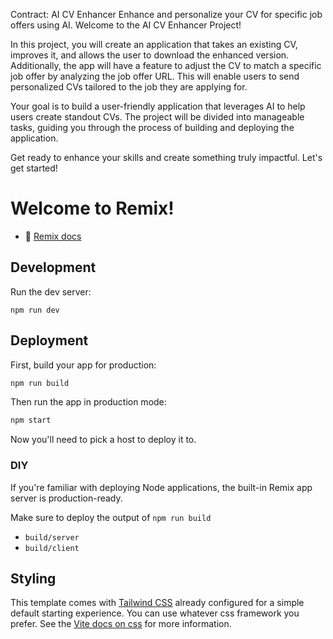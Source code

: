 Contract: AI CV Enhancer
Enhance and personalize your CV for specific job offers using AI.
Welcome to the AI CV Enhancer Project!

In this project, you will create an application that takes an existing CV, improves it, and allows the user to download the enhanced version. Additionally, the app will have a feature to adjust the CV to match a specific job offer by analyzing the job offer URL. This will enable users to send personalized CVs tailored to the job they are applying for.

Your goal is to build a user-friendly application that leverages AI to help users create standout CVs. The project will be divided into manageable tasks, guiding you through the process of building and deploying the application.

Get ready to enhance your skills and create something truly impactful. Let's get started!

# Welcome to Remix!

- 📖 [Remix docs](https://remix.run/docs)

## Development

Run the dev server:

```shellscript
npm run dev
```

## Deployment

First, build your app for production:

```sh
npm run build
```

Then run the app in production mode:

```sh
npm start
```

Now you'll need to pick a host to deploy it to.

### DIY

If you're familiar with deploying Node applications, the built-in Remix app server is production-ready.

Make sure to deploy the output of `npm run build`

- `build/server`
- `build/client`

## Styling

This template comes with [Tailwind CSS](https://tailwindcss.com/) already configured for a simple default starting experience. You can use whatever css framework you prefer. See the [Vite docs on css](https://vitejs.dev/guide/features.html#css) for more information.
